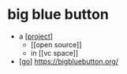 # big blue button

- a [[project]]
  - [[open source]]
  - in [[vc space]]
- [[go]] https://bigbluebutton.org/


[//begin]: # "Autogenerated link references for markdown compatibility"
[project]: project "Project"
[go]: go "Go"
[//end]: # "Autogenerated link references"